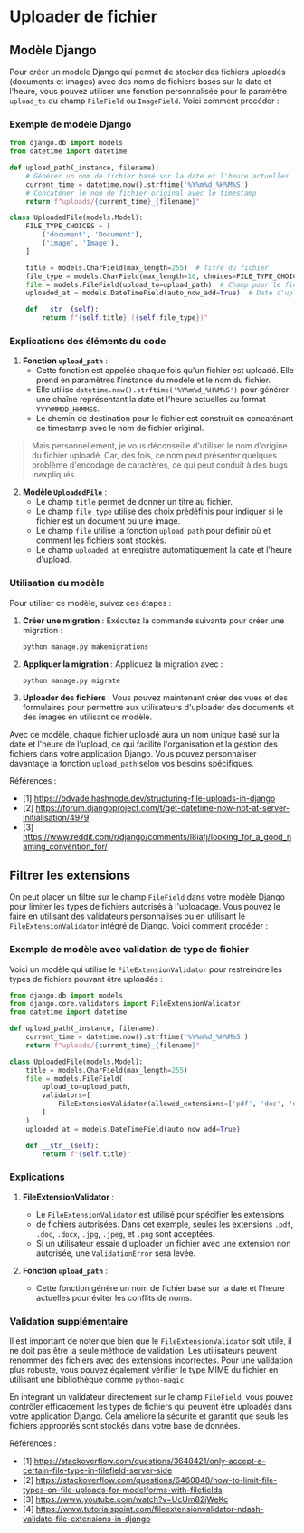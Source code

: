 # Uploader de fichier

## Modèle Django
Pour créer un modèle Django qui permet de stocker des fichiers uploadés (documents et images) avec des noms de fichiers basés sur la date et l'heure, vous pouvez utiliser une fonction personnalisée pour le paramètre `upload_to` du champ `FileField` ou `ImageField`. Voici comment procéder :

### Exemple de modèle Django

```python
from django.db import models
from datetime import datetime

def upload_path(_instance, filename):
    # Générer un nom de fichier basé sur la date et l'heure actuelles
    current_time = datetime.now().strftime('%Y%m%d_%H%M%S')
    # Concaténer le nom de fichier original avec le timestamp
    return f"uploads/{current_time}_{filename}"

class UploadedFile(models.Model):
    FILE_TYPE_CHOICES = [
        ('document', 'Document'),
        ('image', 'Image'),
    ]

    title = models.CharField(max_length=255)  # Titre du fichier
    file_type = models.CharField(max_length=10, choices=FILE_TYPE_CHOICES)  # Type de fichier
    file = models.FileField(upload_to=upload_path)  # Champ pour le fichier uploadé
    uploaded_at = models.DateTimeField(auto_now_add=True)  # Date d'upload

    def __str__(self):
        return f"{self.title} ({self.file_type})"
```

### Explications des éléments du code

1. **Fonction `upload_path`** :
   - Cette fonction est appelée chaque fois qu'un fichier est uploadé. Elle prend en paramètres l'instance du modèle et le nom du fichier.
   - Elle utilise `datetime.now().strftime('%Y%m%d_%H%M%S')` pour générer une chaîne représentant la date et l'heure actuelles au format `YYYYMMDD_HHMMSS`.
   - Le chemin de destination pour le fichier est construit en concaténant ce timestamp avec le nom de fichier original.

> Mais personnellement, je vous déconseille d'utiliser le nom d'origine
> du fichier uploadé. Car, des fois, ce nom peut présenter quelques
> problème d'encodage de caractères, ce qui peut conduit à des bugs inexpliqués.

2. **Modèle `UploadedFile`** :
   - Le champ `title` permet de donner un titre au fichier.
   - Le champ `file_type` utilise des choix prédéfinis pour indiquer si le fichier est un document ou une image.
   - Le champ `file` utilise la fonction `upload_path` pour définir où et comment les fichiers sont stockés.
   - Le champ `uploaded_at` enregistre automatiquement la date et l'heure d'upload.

### Utilisation du modèle

Pour utiliser ce modèle, suivez ces étapes :

1. **Créer une migration** :
   Exécutez la commande suivante pour créer une migration :

   ```bash
   python manage.py makemigrations
   ```

2. **Appliquer la migration** :
   Appliquez la migration avec :

   ```bash
   python manage.py migrate
   ```

3. **Uploader des fichiers** :
   Vous pouvez maintenant créer des vues et des formulaires pour permettre aux utilisateurs d'uploader des documents et des images en utilisant ce modèle.


Avec ce modèle, chaque fichier uploadé aura un nom unique basé sur la date et l'heure de l'upload, ce qui facilite l'organisation et la gestion des fichiers dans votre application Django. Vous pouvez personnaliser davantage la fonction `upload_path` selon vos besoins spécifiques.

Références :

- [1] https://bdvade.hashnode.dev/structuring-file-uploads-in-django
- [2] https://forum.djangoproject.com/t/get-datetime-now-not-at-server-initialisation/4979
- [3] https://www.reddit.com/r/django/comments/l8iafj/looking_for_a_good_naming_convention_for/


## Filtrer les extensions
On peut placer un filtre sur le champ `FileField` dans votre modèle Django
pour limiter les types de fichiers autorisés à l'uploadage. Vous pouvez le faire
en utilisant des validateurs personnalisés ou en utilisant
le `FileExtensionValidator` intégré de Django. Voici comment procéder :

### Exemple de modèle avec validation de type de fichier

Voici un modèle qui utilise le `FileExtensionValidator` pour restreindre
les types de fichiers pouvant être uploadés :

```python
from django.db import models
from django.core.validators import FileExtensionValidator
from datetime import datetime

def upload_path(_instance, filename):
    current_time = datetime.now().strftime('%Y%m%d_%H%M%S')
    return f"uploads/{current_time}_{filename}"

class UploadedFile(models.Model):
    title = models.CharField(max_length=255)
    file = models.FileField(
        upload_to=upload_path,
        validators=[
            FileExtensionValidator(allowed_extensions=['pdf', 'doc', 'docx', 'jpg', 'jpeg', 'png'])
        ]
    )
    uploaded_at = models.DateTimeField(auto_now_add=True)

    def __str__(self):
        return f"{self.title}"
```

### Explications

1. **FileExtensionValidator** :
   - Le `FileExtensionValidator` est utilisé pour spécifier les extensions
   - de fichiers autorisées. Dans cet exemple, seules les extensions
   `.pdf`, `.doc`, `.docx`, `.jpg`, `.jpeg`, et `.png` sont acceptées.
   - Si un utilisateur essaie d'uploader un fichier avec une extension
   non autorisée, une `ValidationError` sera levée.

2. **Fonction `upload_path`** :
   - Cette fonction génère un nom de fichier basé sur la date et l'heure
   actuelles pour éviter les conflits de noms.


### Validation supplémentaire

Il est important de noter que bien que le `FileExtensionValidator` soit utile,
il ne doit pas être la seule méthode de validation. Les utilisateurs peuvent
renommer des fichiers avec des extensions incorrectes. Pour une validation
plus robuste, vous pouvez également vérifier le type MIME du fichier
en utilisant une bibliothèque comme `python-magic`.

En intégrant un validateur directement sur le champ `FileField`,
vous pouvez contrôler efficacement les types de fichiers qui peuvent
être uploadés dans votre application Django. Cela améliore la sécurité
et garantit que seuls les fichiers appropriés sont stockés
dans votre base de données.

Références :

- [1] https://stackoverflow.com/questions/3648421/only-accept-a-certain-file-type-in-filefield-server-side
- [2] https://stackoverflow.com/questions/6460848/how-to-limit-file-types-on-file-uploads-for-modelforms-with-filefields
- [3] https://www.youtube.com/watch?v=UcUm82jWeKc
- [4] https://www.tutorialspoint.com/fileextensionvalidator-ndash-validate-file-extensions-in-django

